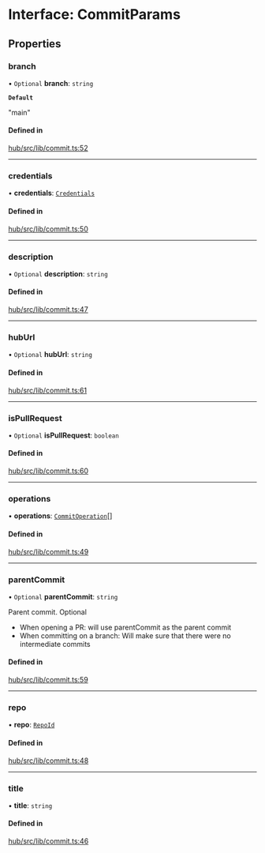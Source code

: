 # Interface: CommitParams

## Properties

### branch

• `Optional` **branch**: `string`

**`Default`**

"main"

#### Defined in

[hub/src/lib/commit.ts:52](https://github.com/huggingface/huggingface.js/blob/main/packages/hub/src/lib/commit.ts#L52)

___

### credentials

• **credentials**: [`Credentials`](Credentials)

#### Defined in

[hub/src/lib/commit.ts:50](https://github.com/huggingface/huggingface.js/blob/main/packages/hub/src/lib/commit.ts#L50)

___

### description

• `Optional` **description**: `string`

#### Defined in

[hub/src/lib/commit.ts:47](https://github.com/huggingface/huggingface.js/blob/main/packages/hub/src/lib/commit.ts#L47)

___

### hubUrl

• `Optional` **hubUrl**: `string`

#### Defined in

[hub/src/lib/commit.ts:61](https://github.com/huggingface/huggingface.js/blob/main/packages/hub/src/lib/commit.ts#L61)

___

### isPullRequest

• `Optional` **isPullRequest**: `boolean`

#### Defined in

[hub/src/lib/commit.ts:60](https://github.com/huggingface/huggingface.js/blob/main/packages/hub/src/lib/commit.ts#L60)

___

### operations

• **operations**: [`CommitOperation`](../modules#commitoperation)[]

#### Defined in

[hub/src/lib/commit.ts:49](https://github.com/huggingface/huggingface.js/blob/main/packages/hub/src/lib/commit.ts#L49)

___

### parentCommit

• `Optional` **parentCommit**: `string`

Parent commit. Optional

- When opening a PR: will use parentCommit as the parent commit
- When committing on a branch: Will make sure that there were no intermediate commits

#### Defined in

[hub/src/lib/commit.ts:59](https://github.com/huggingface/huggingface.js/blob/main/packages/hub/src/lib/commit.ts#L59)

___

### repo

• **repo**: [`RepoId`](RepoId)

#### Defined in

[hub/src/lib/commit.ts:48](https://github.com/huggingface/huggingface.js/blob/main/packages/hub/src/lib/commit.ts#L48)

___

### title

• **title**: `string`

#### Defined in

[hub/src/lib/commit.ts:46](https://github.com/huggingface/huggingface.js/blob/main/packages/hub/src/lib/commit.ts#L46)
